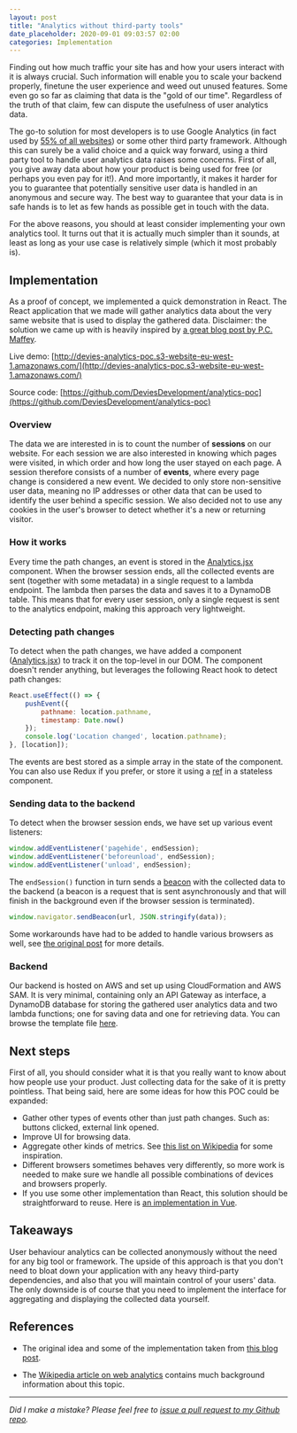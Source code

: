 ```yaml
---
layout: post
title: "Analytics without third-party tools"
date_placeholder: 2020-09-01 09:03:57 02:00
categories: Implementation
---
```


Finding out how much traffic your site has and how your users interact with it is always crucial. Such information will enable you to scale your backend properly, finetune the user experience and weed out unused features. Some even go so far as claiming that data is the "gold of our time". Regardless of the truth of that claim, few can dispute the usefulness of user analytics data.

The go-to solution for most developers is to use Google Analytics (in fact used by [55% of all websites](https://w3techs.com/technologies/details/ta-googleanalytics)) or some other third party framework. Although this can surely be a valid choice and a quick way forward, using a third party tool to handle user analytics data raises some concerns. First of all, you give away data about how your product is being used for free (or perhaps you even pay for it!). And more importantly, it makes it harder for you to guarantee that potentially sensitive user data is handled in an anonymous and secure way. The best way to guarantee that your data is in safe hands is to let as few hands as possible get in touch with the data.

For the above reasons, you should at least consider implementing your own analytics tool. It turns out that it is actually much simpler than it sounds, at least as long as your use case is relatively simple (which it most probably is).

## Implementation

As a proof of concept, we implemented a quick demonstration in React. The React application that we made will gather analytics data about the very same website that is used to display the gathered data. Disclaimer: the solution we came up with is heavily inspired by [a great blog post by P.C. Maffey](https://www.pcmaffey.com/roll-your-own-analytics/).

Live demo: [http://devies-analytics-poc.s3-website-eu-west-1.amazonaws.com/](http://devies-analytics-poc.s3-website-eu-west-1.amazonaws.com/)

Source code: [https://github.com/DeviesDevelopment/analytics-poc](https://github.com/DeviesDevelopment/analytics-poc)

### Overview

The data we are interested in is to count the number of **sessions** on our website. For each session we are also interested in knowing which pages were visited, in which order and how long the user stayed on each page. A session therefore consists of a number of **events**, where every page change is considered a new event. We decided to only store non-sensitive user data, meaning no IP addresses or other data that can be used to identify the user behind a specific session. We also decided not to use any cookies in the user's browser to detect whether it's a new or returning visitor.

### How it works

Every time the path changes, an event is stored in the [Analytics.jsx](https://github.com/DeviesDevelopment/analytics-poc/blob/master/frontend/src/Analytics.jsx) component. When the browser session ends, all the collected events are sent (together with some metadata) in a single request to a lambda endpoint. The lambda then parses the data and saves it to a DynamoDB table. This means that for every user session, only a single request is sent to the analytics endpoint, making this approach very lightweight. 

### Detecting path changes

To detect when the path changes, we have added a component ([Analytics.jsx](https://github.com/DeviesDevelopment/analytics-poc/blob/master/frontend/src/Analytics.jsx)) to track it on the top-level in our DOM. The component doesn't render anything, but leverages the following React hook to detect path changes:

```jsx
React.useEffect(() => {
    pushEvent({
        pathname: location.pathname,
        timestamp: Date.now()
    });
    console.log('Location changed', location.pathname);
}, [location]);
```

The events are best stored as a simple array in the state of the component. You can also use Redux if you prefer, or store it using a [ref](https://reactjs.org/docs/refs-and-the-dom.html) in a stateless component.

### Sending data to the backend

To detect when the browser session ends, we have set up various event listeners:

```javascript
window.addEventListener('pagehide', endSession);
window.addEventListener('beforeunload', endSession);
window.addEventListener('unload', endSession);
```

The `endSession()` function in turn sends a [beacon](https://developer.mozilla.org/en-US/docs/Web/API/Navigator/sendBeacon) with the collected data to the backend (a beacon is a request that is sent asynchronously and that will finish in the background even if the browser session is terminated).

```javascript
window.navigator.sendBeacon(url, JSON.stringify(data));
```

Some workarounds have had to be added to handle various browsers as well, see [the original post](https://www.pcmaffey.com/roll-your-own-analytics/) for more details.

### Backend

Our backend is hosted on AWS and set up using CloudFormation and AWS SAM. It is very minimal, containing only an API Gateway as interface, a DynamoDB database for storing the gathered user analytics data and two lambda functions; one for saving data and one for retrieving data. You can browse the template file [here](https://github.com/DeviesDevelopment/analytics-poc/blob/master/backend/template.yml).

## Next steps

First of all, you should consider what it is that you really want to know about how people use your product. Just collecting data for the sake of it is pretty pointless. That being said, here are some ideas for how this POC could be expanded:

* Gather other types of events other than just path changes. Such as: buttons clicked, external link opened.
* Improve UI for browsing data.
* Aggregate other kinds of metrics. See [this list on Wikipedia](https://en.wikipedia.org/wiki/Web_analytics#On-site_web_analytics_-_definitions) for some inspiration.
* Different browsers sometimes behaves very differently, so more work is needed to make sure we handle all possible combinations of devices and browsers properly.
* If you use some other implementation than React, this solution should be straightforward to reuse. Here is [an implementation in Vue](https://github.com/Sundin/armory-online/blob/master/src/components/Analytics.vue).

## Takeaways

User behaviour analytics can be collected anonymously without the need for any big tool or framework. The upside of this approach is that you don't need to bloat down your application with any heavy third-party dependencies, and also that you will maintain control of your users' data. The only downside is of course that you need to implement the interface for aggregating and displaying the collected data yourself.

## References

* The original idea and some of the implementation taken from [this blog post](https://www.pcmaffey.com/roll-your-own-analytics/).

* The [Wikipedia article on web analytics](https://en.wikipedia.org/wiki/Web_analytics) contains much background information about this topic.


---

*Did I make a mistake? Please feel free to [issue a pull request to my Github repo](https://github.com/Sundin/sundin.github.io).*

